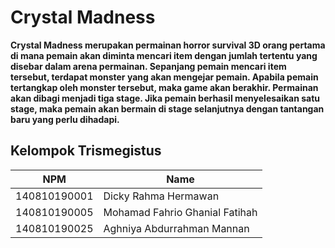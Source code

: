 # Crystal Madness

**Crystal Madness merupakan permainan horror survival 3D orang pertama di mana pemain akan diminta mencari item dengan jumlah tertentu yang disebar dalam arena permainan. Sepanjang pemain mencari item tersebut, terdapat monster yang akan mengejar pemain. Apabila pemain tertangkap oleh monster tersebut, maka game akan berakhir. Permainan akan dibagi menjadi tiga stage. Jika pemain berhasil menyelesaikan satu stage, maka pemain akan bermain di stage selanjutnya dengan tantangan baru yang perlu dihadapi.**

## Kelompok Trismegistus

| NPM          | Name                           |
| ------------ | ------------------------------ |
| 140810190001 | Dicky Rahma Hermawan |
| 140810190005 | Mohamad Fahrio Ghanial Fatihah |
| 140810190025 | Aghniya Abdurrahman Mannan                |
